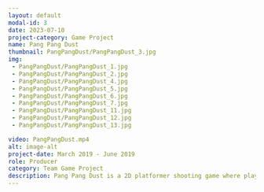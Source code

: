 ```yaml
---
layout: default
modal-id: 3
date: 2023-07-10
project-category: Game Project
name: Pang Pang Dust
thumbnail: PangPangDust/PangPangDust_3.jpg
img: 
 - PangPangDust/PangPangDust_1.jpg
 - PangPangDust/PangPangDust_2.jpg
 - PangPangDust/PangPangDust_4.jpg
 - PangPangDust/PangPangDust_5.jpg
 - PangPangDust/PangPangDust_6.jpg
 - PangPangDust/PangPangDust_7.jpg
 - PangPangDust/PangPangDust_11.jpg
 - PangPangDust/PangPangDust_12.jpg
 - PangPangDust/PangPangDust_13.jpg

video: PangPangDust.mp4
alt: image-alt
project-date: March 2019 - June 2019
role: Producer
category: Team Game Project
description: Pang Pang Dust is a 2D platformer shooting game where players use a vacuum cleaner to catch up fine dust particles, attack and purify ultrafine dust, and run to the finish line Players can move using the keyboard, shoot using the mouse, and enjoy the game using various items. <br><br> This project was developed in C++ and implemented using a custom engine created by the professor, not a commercial engine. As the team's producer, I oversaw the members and was responsible for the game's health system, spawning dust, and character movement. I also handled the game's scoring system, map design, and created the shooting gauge. <br><br> Since this was my first direct experience in creating a game, there were many shortcomings and challenges. However, I was able to learn about the skills required for game development and gain insights by collaborating with team members and working together harmoniously. Despite its shortcomings, this project provided a foundation for game development and allowed me to build a solid understanding of game projects.
---
```

